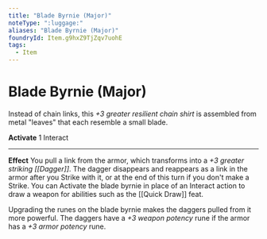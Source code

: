 ```yaml
---
title: "Blade Byrnie (Major)"
noteType: ":luggage:"
aliases: "Blade Byrnie (Major)"
foundryId: Item.g9hxZ9TjZqv7uohE
tags:
  - Item
---
```


# Blade Byrnie (Major)

Instead of chain links, this _+3 greater resilient chain shirt_ is assembled from metal "leaves" that each resemble a small blade.

**Activate** 1 Interact

* * *

**Effect** You pull a link from the armor, which transforms into a _+3 greater striking [[Dagger]]_. The dagger disappears and reappears as a link in the armor after you Strike with it, or at the end of this turn if you don't make a Strike. You can Activate the blade byrnie in place of an Interact action to draw a weapon for abilities such as the [[Quick Draw]] feat.

Upgrading the runes on the blade byrnie makes the daggers pulled from it more powerful. The daggers have a _+3 weapon potency_ rune if the armor has a _+3 armor potency_ rune.
